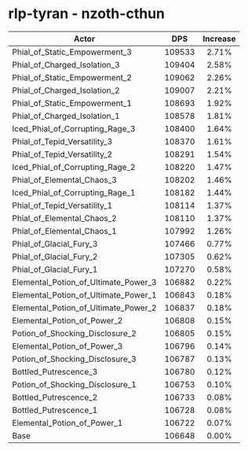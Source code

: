 # rlp-tyran - nzoth-cthun
| Actor | DPS | Increase |
|---|:---:|:---:|
|Phial_of_Static_Empowerment_3|109533|2.71%|
|Phial_of_Charged_Isolation_3|109404|2.58%|
|Phial_of_Static_Empowerment_2|109062|2.26%|
|Phial_of_Charged_Isolation_2|109007|2.21%|
|Phial_of_Static_Empowerment_1|108693|1.92%|
|Phial_of_Charged_Isolation_1|108578|1.81%|
|Iced_Phial_of_Corrupting_Rage_3|108400|1.64%|
|Phial_of_Tepid_Versatility_3|108370|1.61%|
|Phial_of_Tepid_Versatility_2|108291|1.54%|
|Iced_Phial_of_Corrupting_Rage_2|108220|1.47%|
|Phial_of_Elemental_Chaos_3|108202|1.46%|
|Iced_Phial_of_Corrupting_Rage_1|108182|1.44%|
|Phial_of_Tepid_Versatility_1|108114|1.37%|
|Phial_of_Elemental_Chaos_2|108110|1.37%|
|Phial_of_Elemental_Chaos_1|107992|1.26%|
|Phial_of_Glacial_Fury_3|107466|0.77%|
|Phial_of_Glacial_Fury_2|107305|0.62%|
|Phial_of_Glacial_Fury_1|107270|0.58%|
|Elemental_Potion_of_Ultimate_Power_3|106882|0.22%|
|Elemental_Potion_of_Ultimate_Power_1|106843|0.18%|
|Elemental_Potion_of_Ultimate_Power_2|106837|0.18%|
|Elemental_Potion_of_Power_2|106808|0.15%|
|Potion_of_Shocking_Disclosure_2|106805|0.15%|
|Elemental_Potion_of_Power_3|106796|0.14%|
|Potion_of_Shocking_Disclosure_3|106787|0.13%|
|Bottled_Putrescence_3|106780|0.12%|
|Potion_of_Shocking_Disclosure_1|106753|0.10%|
|Bottled_Putrescence_2|106733|0.08%|
|Bottled_Putrescence_1|106728|0.08%|
|Elemental_Potion_of_Power_1|106722|0.07%|
|Base|106648|0.00%|
